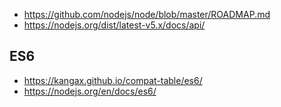 - https://github.com/nodejs/node/blob/master/ROADMAP.md
- https://nodejs.org/dist/latest-v5.x/docs/api/

## ES6

- https://kangax.github.io/compat-table/es6/
- https://nodejs.org/en/docs/es6/
